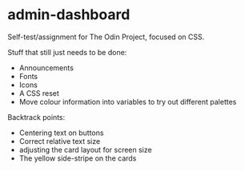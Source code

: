 # admin-dashboard
Self-test/assignment for The Odin Project, focused on CSS.

Stuff that still just needs to be done:
- Announcements
- Fonts
- Icons
- A CSS reset
- Move colour information into variables to try out different palettes

Backtrack points:
- Centering text on buttons
- Correct relative text size
- adjusting the card layout for screen size
- The yellow side-stripe on the cards